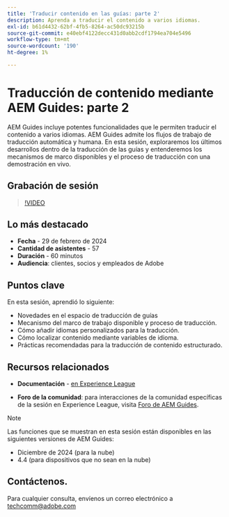 ```yaml
---
title: 'Traducir contenido en las guías: parte 2'
description: Aprenda a traducir el contenido a varios idiomas.
exl-id: b61d4432-62bf-4fb5-8264-ac50dc93215b
source-git-commit: e40ebf4122decc431d0abb2cdf1794ea704e5496
workflow-type: tm+mt
source-wordcount: '190'
ht-degree: 1%

---
```


# Traducción de contenido mediante AEM Guides: parte 2

AEM Guides incluye potentes funcionalidades que le permiten traducir el contenido a varios idiomas. AEM Guides admite los flujos de trabajo de traducción automática y humana. En esta sesión, exploraremos los últimos desarrollos dentro de la traducción de las guías y entenderemos los mecanismos de marco disponibles y el proceso de traducción con una demostración en vivo.


## Grabación de sesión

>[!VIDEO](https://video.tv.adobe.com/v/3427661/languagevariables-nativepdf-translation)

## Lo más destacado

- **Fecha** - 29 de febrero de 2024
- **Cantidad de asistentes** - 57
- **Duración** - 60 minutos
- **Audiencia**: clientes, socios y empleados de Adobe

## Puntos clave

En esta sesión, aprendió lo siguiente:
- Novedades en el espacio de traducción de guías
- Mecanismo del marco de trabajo disponible y proceso de traducción.
- Cómo añadir idiomas personalizados para la traducción.
- Cómo localizar contenido mediante variables de idioma.
- Prácticas recomendadas para la traducción de contenido estructurado.


## Recursos relacionados

- **Documentación** - [en Experience League](https://experienceleague.adobe.com/docs/experience-manager-guides/using/user-guide/translate-content/translation.html?lang=en)

- **Foro de la comunidad**: para interacciones de la comunidad específicas de la sesión en Experience League, visita [Foro de AEM Guides](https://experienceleaguecommunities.adobe.com/t5/experience-manager-guides/bd-p/xml-documentation-discussions).


>[!NOTE]
>
> Las funciones que se muestran en esta sesión están disponibles en las siguientes versiones de AEM Guides:
> - Diciembre de 2024 (para la nube)
> - 4.4 (para dispositivos que no sean en la nube)



## Contáctenos.

Para cualquier consulta, envíenos un correo electrónico a <techcomm@adobe.com>
